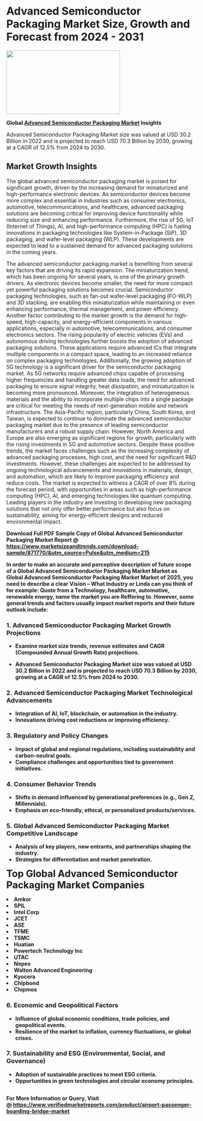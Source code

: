 <H1>Advanced Semiconductor Packaging Market Size, Growth and Forecast from 2024 - 2031</H1><img class="aligncenter size-medium wp-image-584254" src="https://thirdeyenews.in/wp-content/uploads/2024/09/Global-Market-Research-300x168.jpeg" alt="" width="300" height="168" /><p><strong>Global&nbsp;<a href="https://www.marketsizeandtrends.com/download-sample/871770/&amp;utm_source=Pulse&amp;utm_medium=215">Advanced Semiconductor Packaging Market</a> Insights</strong></p><p>Advanced Semiconductor Packaging Market size was valued at USD 30.2 Billion in 2022 and is projected to reach USD 70.3 Billion by 2030, growing at a CAGR of 12.5% from 2024 to 2030.</p><p><h2>Market Growth Insights</h2> <p>The global advanced semiconductor packaging market is poised for significant growth, driven by the increasing demand for miniaturized and high-performance electronic devices. As semiconductor devices become more complex and essential in industries such as consumer electronics, automotive, telecommunications, and healthcare, advanced packaging solutions are becoming critical for improving device functionality while reducing size and enhancing performance. Furthermore, the rise of 5G, IoT (Internet of Things), AI, and high-performance computing (HPC) is fueling innovations in packaging technologies like System-in-Package (SiP), 3D packaging, and wafer-level packaging (WLP). These developments are expected to lead to a sustained demand for advanced packaging solutions in the coming years.</p> <p><strong></strong></p> <p>The advanced semiconductor packaging market is benefiting from several key factors that are driving its rapid expansion. The miniaturization trend, which has been ongoing for several years, is one of the primary growth drivers. As electronic devices become smaller, the need for more compact yet powerful packaging solutions becomes crucial. Semiconductor packaging technologies, such as fan-out wafer-level packaging (FO-WLP) and 3D stacking, are enabling this miniaturization while maintaining or even enhancing performance, thermal management, and power efficiency. Another factor contributing to the market growth is the demand for high-speed, high-capacity, and energy-efficient components in various applications, especially in automotive, telecommunications, and consumer electronics sectors. The rising popularity of electric vehicles (EVs) and autonomous driving technologies further boosts the adoption of advanced packaging solutions. These applications require advanced ICs that integrate multiple components in a compact space, leading to an increased reliance on complex packaging technologies. Additionally, the growing adoption of 5G technology is a significant driver for the semiconductor packaging market. As 5G networks require advanced chips capable of processing higher frequencies and handling greater data loads, the need for advanced packaging to ensure signal integrity, heat dissipation, and miniaturization is becoming more pronounced. Moreover, the integration of heterogeneous materials and the ability to incorporate multiple chips into a single package are critical for meeting the needs of next-generation mobile and network infrastructure. The Asia-Pacific region, particularly China, South Korea, and Taiwan, is expected to continue to dominate the advanced semiconductor packaging market due to the presence of leading semiconductor manufacturers and a robust supply chain. However, North America and Europe are also emerging as significant regions for growth, particularly with the rising investments in 5G and automotive sectors. Despite these positive trends, the market faces challenges such as the increasing complexity of advanced packaging processes, high cost, and the need for significant R&D investments. However, these challenges are expected to be addressed by ongoing technological advancements and innovations in materials, design, and automation, which are likely to improve packaging efficiency and reduce costs. The market is expected to witness a CAGR of over 8% during the forecast period, with opportunities in areas such as high-performance computing (HPC), AI, and emerging technologies like quantum computing. Leading players in the industry are investing in developing new packaging solutions that not only offer better performance but also focus on sustainability, aiming for energy-efficient designs and reduced environmental impact. <p><strong></p><p><span class=""><strong>Download Full PDF Sample Copy of Global Advanced Semiconductor Packaging Market Report</strong> @ <a href="https://www.marketsizeandtrends.com/download-sample/871770/&amp;utm_source=Pulse&amp;utm_medium=215" target="_blank">https://www.marketsizeandtrends.com/download-sample/871770/&amp;utm_source=Pulse&amp;utm_medium=215</a></span></p><p>In order to make an accurate and perceptive description of future scope of a Global&nbsp;Advanced Semiconductor Packaging Market Market as Global&nbsp;Advanced Semiconductor Packaging Market Market of 2025, you need to describe a clear Vision &ndash; What Industry or Linda can you think of for example: Quote from a Technology, healthcare, automotive, renewable energy, name the market you are Reffering to. However, some general trends and factors usually impact market reports and their future outlook include:</p><h3>1.&nbsp;<strong>Advanced Semiconductor Packaging Market Growth Projections</strong></h3><ul><li>Examine market size trends, revenue estimates and CAGR (Compounded Annual Growth Rate) projections.</li><li><p>Advanced Semiconductor Packaging Market size was valued at USD 30.2 Billion in 2022 and is projected to reach USD 70.3 Billion by 2030, growing at a CAGR of 12.5% from 2024 to 2030.</p></li></ul><h3>2.&nbsp;<strong>Advanced Semiconductor Packaging Market Technological Advancements</strong></h3><ul><li>Integration of AI, IoT, blockchain, or automation in the industry.</li><li>Innovations driving cost reductions or improving efficiency.</li></ul><h3>3.&nbsp;<strong>Regulatory and Policy Changes</strong></h3><ul><li>Impact of global and regional regulations, including sustainability and carbon-neutral goals.</li><li>Compliance challenges and opportunities tied to government initiatives.</li></ul><h3>4.&nbsp;<strong>Consumer Behavior Trends</strong></h3><ul><li>Shifts in demand influenced by generational preferences (e.g., Gen Z, Millennials).</li><li>Emphasis on eco-friendly, ethical, or personalized products/services.</li></ul><h3>5.&nbsp;<strong>Global Advanced Semiconductor Packaging Market Competitive Landscape</strong></h3><ul><li>Analysis of key players, new entrants, and partnerships shaping the industry.</li><li>Strategies for differentiation and market penetration.</li></ul><p data-pm-slice="1 1 []"><span style="color: inherit; font-family: inherit; font-size: 25px;">Top Global Advanced Semiconductor Packaging Market Companies</span></p><div class="" data-test-id=""><p><li>Amkor</li><li> SPIL</li><li> Intel Corp</li><li> JCET</li><li> ASE</li><li> TFME</li><li> TSMC</li><li> Huatian</li><li> Powertech Technology Inc</li><li> UTAC</li><li> Nepes</li><li> Walton Advanced Engineering</li><li> Kyocera</li><li> Chipbond</li><li> Chipmos</li></p></div><h3>6.&nbsp;<strong>Economic and Geopolitical Factors</strong></h3><ul><li>Influence of global economic conditions, trade policies, and geopolitical events.</li><li>Resilience of the market to inflation, currency fluctuations, or global crises.</li></ul><h3>7.&nbsp;<strong>Sustainability and ESG (Environmental, Social, and Governance)</strong></h3><ul><li>Adoption of sustainable practices to meet ESG criteria.</li><li>Opportunities in green technologies and circular economy principles.</li></ul><h2><strong style="font-size: 14px;">For More Information or Query, Visit @&nbsp;</strong><a style="background-color: #ffffff; font-size: 14px;" href="https://www.marketsizeandtrends.com/report/advanced-semiconductor-packaging-market/" target="_blank">https://www.verifiedmarketreports.com/product/airport-passenger-boarding-bridge-market</a></h2>
